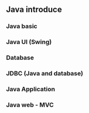 ## Java introduce

### Java basic
### Java UI (Swing)
### Database
### JDBC (Java and database)
### Java Application
### Java web - MVC
